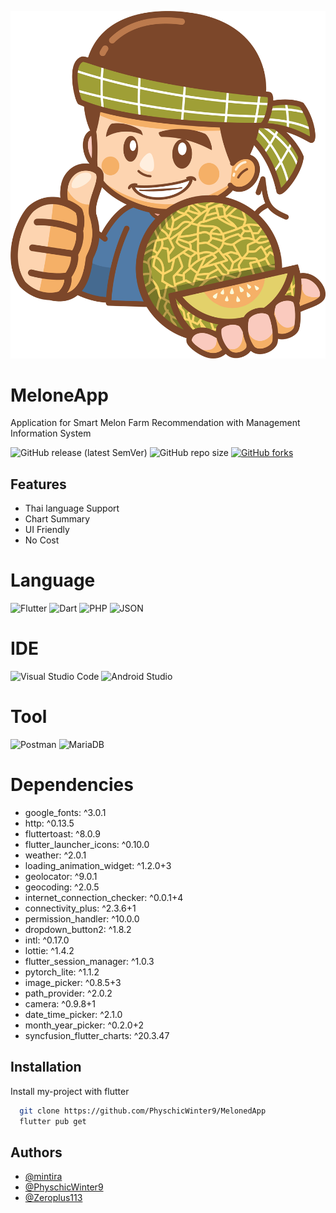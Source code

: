 
![Logo](https://raw.githubusercontent.com/PhyschicWinter9/MelonedApp/main/assets/icon/logo.png)


# MeloneApp 

Application for Smart Melon Farm Recommendation with Management Information System

![GitHub release (latest SemVer)](https://img.shields.io/github/v/release/physchicwinter9/MelonedApp?style=for-the-badge)
![GitHub repo size](https://img.shields.io/github/repo-size/PhyschicWinter9/MelonedApp?style=for-the-badge)
[![GitHub forks](https://img.shields.io/github/forks/PhyschicWinter9/MelonedApp?style=for-the-badge)](https://github.com/PhyschicWinter9/MelonedApp/network)

## Features

- Thai language Support
- Chart Summary
- UI Friendly
- No Cost

# Language
![Flutter](https://img.shields.io/badge/Flutter-02569B?style=for-the-badge&logo=flutter&logoColor=white)
![Dart](https://img.shields.io/badge/Dart-0175C2?style=for-the-badge&logo=dart&logoColor=white)
![PHP](https://img.shields.io/badge/PHP-777BB4?style=for-the-badge&logo=php&logoColor=white)
![JSON](https://img.shields.io/badge/json-5E5C5C?style=for-the-badge&logo=json&logoColor=white)

# IDE
![Visual Studio Code](https://img.shields.io/badge/Visual%20Studio%20Code-0078d7.svg?style=for-the-badge&logo=visual-studio-code&logoColor=white)
![Android Studio](https://img.shields.io/badge/Android_Studio-3DDC84?style=for-the-badge&logo=android-studio&logoColor=white)

# Tool
![Postman](https://img.shields.io/badge/Postman-FF6C37?style=for-the-badge&logo=Postman&logoColor=white)
![MariaDB](https://img.shields.io/badge/MariaDB-003545?style=for-the-badge&logo=mariadb&logoColor=white)

# Dependencies
- google_fonts: ^3.0.1
- http: ^0.13.5
- fluttertoast: ^8.0.9
- flutter_launcher_icons: ^0.10.0
- weather: ^2.0.1
- loading_animation_widget: ^1.2.0+3
- geolocator: ^9.0.1
- geocoding: ^2.0.5
- internet_connection_checker: ^0.0.1+4
- connectivity_plus: ^2.3.6+1
- permission_handler: ^10.0.0
- dropdown_button2: ^1.8.2
- intl: ^0.17.0
- lottie: ^1.4.2
- flutter_session_manager: ^1.0.3
- pytorch_lite: ^1.1.2
- image_picker: ^0.8.5+3
- path_provider: ^2.0.2
- camera: ^0.9.8+1
- date_time_picker: ^2.1.0
- month_year_picker: ^0.2.0+2
- syncfusion_flutter_charts: ^20.3.47

## Installation

Install my-project with flutter

```bash
  git clone https://github.com/PhyschicWinter9/MelonedApp
  flutter pub get
```


## Authors

- [@mintira](https://github.com/mintira)
- [@PhyschicWinter9](https://www.github.com/PhyschicWinter9)
- [@Zeroplus113](https://github.com/Zeroplus113)




